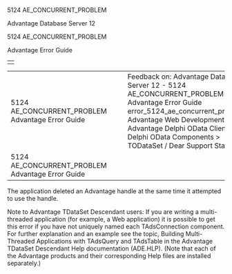5124 AE\_CONCURRENT\_PROBLEM




Advantage Database Server 12  

5124 AE\_CONCURRENT\_PROBLEM

Advantage Error Guide

|  |
| --- |
|  |

|  |  |  |  |  |
| --- | --- | --- | --- | --- |
| 5124 AE\_CONCURRENT\_PROBLEM  Advantage Error Guide |  |  | Feedback on: Advantage Database Server 12 - 5124 AE\_CONCURRENT\_PROBLEM Advantage Error Guide error\_5124\_ae\_concurrent\_problem Advantage Web Development > Advantage Delphi OData Client > Delphi OData Components > TODataSet / Dear Support Staff, |  |
| 5124 AE\_CONCURRENT\_PROBLEM  Advantage Error Guide |  |  |  |  |

The application deleted an Advantage handle at the same time it attempted to use the handle.

Note to Advantage TDataSet Descendant users: If you are writing a multi-threaded application (for example, a Web application) it is possible to get this error if you have not uniquely named each TAdsConnection component. For further explanation and an example see the topic, Building Multi-Threaded Applications with TAdsQuery and TAdsTable in the Advantage TDataSet Descendant Help documentation (ADE.HLP). (Note that each of the Advantage products and their corresponding Help files are installed separately.)